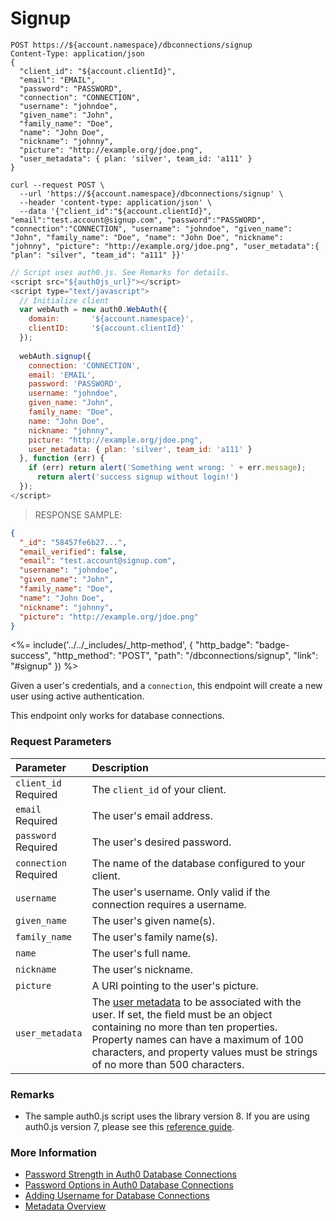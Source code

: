 # Signup

```http
POST https://${account.namespace}/dbconnections/signup
Content-Type: application/json
{
  "client_id": "${account.clientId}",
  "email": "EMAIL",
  "password": "PASSWORD",
  "connection": "CONNECTION",
  "username": "johndoe",
  "given_name": "John",
  "family_name": "Doe",
  "name": "John Doe",
  "nickname": "johnny",
  "picture": "http://example.org/jdoe.png",
  "user_metadata": { plan: 'silver', team_id: 'a111' }
}
```

```shell
curl --request POST \
  --url 'https://${account.namespace}/dbconnections/signup' \
  --header 'content-type: application/json' \
  --data '{"client_id":"${account.clientId}", "email":"test.account@signup.com", "password":"PASSWORD", "connection":"CONNECTION", "username": "johndoe", "given_name": "John", "family_name": "Doe", "name": "John Doe", "nickname": "johnny", "picture": "http://example.org/jdoe.png", "user_metadata":{ "plan": "silver", "team_id": "a111" }}'
```

```javascript
// Script uses auth0.js. See Remarks for details.
<script src="${auth0js_url}"></script>
<script type="text/javascript">
  // Initialize client
  var webAuth = new auth0.WebAuth({
    domain:       '${account.namespace}',
    clientID:     '${account.clientId}'
  });
  
  webAuth.signup({ 
    connection: 'CONNECTION', 
    email: 'EMAIL', 
    password: 'PASSWORD',
    username: "johndoe",
    given_name: "John",
    family_name: "Doe",
    name: "John Doe",
    nickname: "johnny",
    picture: "http://example.org/jdoe.png",
    user_metadata: { plan: 'silver', team_id: 'a111' }
  }, function (err) { 
    if (err) return alert('Something went wrong: ' + err.message); 
      return alert('success signup without login!') 
  });
</script>
```

> RESPONSE SAMPLE:

```json
{
  "_id": "58457fe6b27...",
  "email_verified": false,
  "email": "test.account@signup.com",
  "username": "johndoe",
  "given_name": "John",
  "family_name": "Doe",
  "name": "John Doe",
  "nickname": "johnny",
  "picture": "http://example.org/jdoe.png"
}
```

<%= include('../../_includes/_http-method', {
  "http_badge": "badge-success",
  "http_method": "POST",
  "path": "/dbconnections/signup",
  "link": "#signup"
}) %>

Given a user's credentials, and a `connection`, this endpoint will create a new user using active authentication.

This endpoint only works for database connections. 


### Request Parameters

| Parameter        | Description |
|:-----------------|:------------|
| `client_id` <br/><span class="label label-danger">Required</span> | The `client_id` of your client. |
| `email` <br/><span class="label label-danger">Required</span> | The user's email address. |
| `password` <br/><span class="label label-danger">Required</span> | The user's desired password. |
| `connection` <br/><span class="label label-danger">Required</span> | The name of the database configured to your client. |
| `username` | The user's username. Only valid if the connection requires a username. |
| `given_name` | The user's given name(s). |
| `family_name` | The user's family name(s). |
| `name` | The user's full name. |
| `nickname` | The user's nickname. |
| `picture` | A URI pointing to the user's picture. |
| `user_metadata` | The [user metadata](/users/concepts/overview-user-metadata) to be associated with the user. If set, the field must be an object containing no more than ten properties. Property names can have a maximum of 100 characters, and property values must be strings of no more than 500 characters. |


### Remarks
- The sample auth0.js script uses the library version 8. If you are using auth0.js version 7, please see this [reference guide](/libraries/auth0js/v7).


### More Information

- [Password Strength in Auth0 Database Connections](/connections/database/password-strength)
- [Password Options in Auth0 Database Connections](/connections/database/password-options)
- [Adding Username for Database Connections](/connections/database/require-username)
- [Metadata Overview](/users/concepts/overview-user-metadata)
